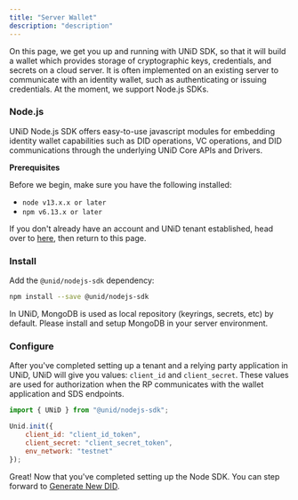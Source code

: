 ```yaml
---
title: "Server Wallet"
description: "description"
---
```


On this page, we get you up and running with UNiD SDK, so that it will build a wallet which provides storage of cryptographic keys, credentials, and secrets on a cloud server. It is often implemented on an existing server to communicate with an identity wallet, such as authenticating or issuing credentials. At the moment, we support Node.js SDKs.

### Node.js

UNiD Node.js SDK offers easy-to-use javascript modules for embedding identity wallet capabilities such as DID operations, VC operations, and DID communications through the underlying UNiD Core APIs and Drivers.

**Prerequisites**

Before we begin, make sure you have the following installed:
- `node v13.x.x or later`
- `npm v6.13.x or later`

If you don't already have an account and UNiD tenant established, head over to [here](https://docs.getunid.io), then return to this page.

### Install

Add the `@unid/nodejs-sdk` dependency:
```bash
npm install --save @unid/nodejs-sdk
```

In UNiD, MongoDB is used as local repository (keyrings, secrets, etc) by default.
Please install and setup MongoDB in your server environment.


### Configure

After you've completed setting up a tenant and a relying party application in UNiD, UNiD will give you values: `client_id` and `client_secret`. These values are used for authorization when the RP communicates with the wallet application and SDS endpoints.

```js
import { UNiD } from "@unid/nodejs-sdk";

Unid.init({
    client_id: "client_id_token",
    client_secret: "client_secret_token",
    env_network: "testnet"
});
```

Great! Now that you've completed setting up the Node SDK. You can step forward to [Generate New DID](../server/1-did-operation).
